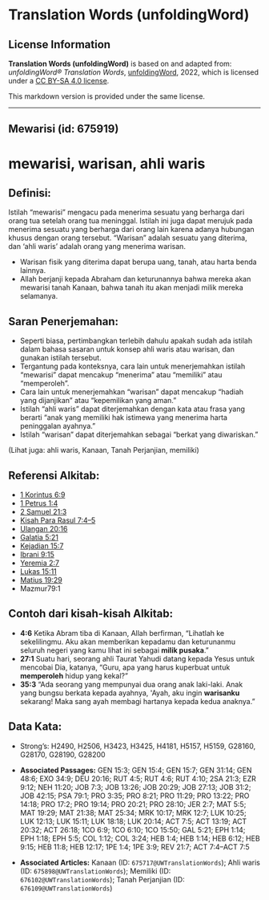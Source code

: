 # Translation Words (unfoldingWord)

## License Information

**Translation Words (unfoldingWord)** is based on and adapted from: _unfoldingWord® Translation Words_, [unfoldingWord](https://unfoldingword.org/utw), 2022, which is licensed under a [CC BY-SA 4.0 license](https://creativecommons.org/licenses/by-sa/4.0/legalcode.en).

This markdown version is provided under the same license.



--------------------------------

## Mewarisi (id: 675919)

mewarisi, warisan, ahli waris
=============================

Definisi:
---------

Istilah “mewarisi” mengacu pada menerima sesuatu yang berharga dari orang tua setelah orang tua meninggal. Istilah ini juga dapat merujuk pada menerima sesuatu yang berharga dari orang lain karena adanya hubungan khusus dengan orang tersebut. “Warisan” adalah sesuatu yang diterima, dan ‘ahli waris’ adalah orang yang menerima warisan.

* Warisan fisik yang diterima dapat berupa uang, tanah, atau harta benda lainnya.
* Allah berjanji kepada Abraham dan keturunannya bahwa mereka akan mewarisi tanah Kanaan, bahwa tanah itu akan menjadi milik mereka selamanya.

Saran Penerjemahan:
-------------------

* Seperti biasa, pertimbangkan terlebih dahulu apakah sudah ada istilah dalam bahasa sasaran untuk konsep ahli waris atau warisan, dan gunakan istilah tersebut.
* Tergantung pada konteksnya, cara lain untuk menerjemahkan istilah “mewarisi” dapat mencakup “menerima” atau “memiliki” atau “memperoleh”.
* Cara lain untuk menerjemahkan “warisan” dapat mencakup “hadiah yang dijanjikan” atau “kepemilikan yang aman.”
* Istilah “ahli waris” dapat diterjemahkan dengan kata atau frasa yang berarti “anak yang memiliki hak istimewa yang menerima harta peninggalan ayahnya.”
* Istilah “warisan” dapat diterjemahkan sebagai “berkat yang diwariskan.”

(Lihat juga: ahli waris, Kanaan, Tanah Perjanjian, memiliki)

Referensi Alkitab:
------------------

* [1 Korintus 6:9](https://ref.ly/1Cor0:0)
* [1 Petrus 1:4](https://ref.ly/1Pet0:0)
* [2 Samuel 21:3](https://ref.ly/2Sam0:0)
* [Kisah Para Rasul 7:4–5](https://ref.ly/Acts0:0)
* [Ulangan 20:16](https://ref.ly/Deut20:16)
* [Galatia 5:21](https://ref.ly/Gal5:21)
* [Kejadian 15:7](https://ref.ly/Gen15:7)
* [Ibrani 9:15](https://ref.ly/Heb9:15)
* [Yeremia 2:7](https://ref.ly/Jer2:7)
* [Lukas 15:11](https://ref.ly/Luke15:11)
* [Matius 19:29](https://ref.ly/Matt19:29)
* Mazmur79:1

Contoh dari kisah\-kisah Alkitab:
---------------------------------

* **4:6** Ketika Abram tiba di Kanaan, Allah berfirman, “Lihatlah ke sekelilingmu. Aku akan memberikan kepadamu dan keturunanmu seluruh negeri yang kamu lihat ini sebagai **milik pusaka**.”
* **27:1** Suatu hari, seorang ahli Taurat Yahudi datang kepada Yesus untuk mencobai Dia, katanya, “Guru, apa yang harus kuperbuat untuk **memperoleh** hidup yang kekal?”
* **35:3** “Ada seorang yang mempunyai dua orang anak laki\-laki. Anak yang bungsu berkata kepada ayahnya, 'Ayah, aku ingin **warisanku** sekarang! Maka sang ayah membagi hartanya kepada kedua anaknya.”

Data Kata:
----------

* Strong’s: H2490, H2506, H3423, H3425, H4181, H5157, H5159, G28160, G28170, G28190, G28200

* **Associated Passages:** GEN 15:3; GEN 15:4; GEN 15:7; GEN 31:14; GEN 48:6; EXO 34:9; DEU 20:16; RUT 4:5; RUT 4:6; RUT 4:10; 2SA 21:3; EZR 9:12; NEH 11:20; JOB 7:3; JOB 13:26; JOB 20:29; JOB 27:13; JOB 31:2; JOB 42:15; PSA 79:1; PRO 3:35; PRO 8:21; PRO 11:29; PRO 13:22; PRO 14:18; PRO 17:2; PRO 19:14; PRO 20:21; PRO 28:10; JER 2:7; MAT 5:5; MAT 19:29; MAT 21:38; MAT 25:34; MRK 10:17; MRK 12:7; LUK 10:25; LUK 12:13; LUK 15:11; LUK 18:18; LUK 20:14; ACT 7:5; ACT 13:19; ACT 20:32; ACT 26:18; 1CO 6:9; 1CO 6:10; 1CO 15:50; GAL 5:21; EPH 1:14; EPH 1:18; EPH 5:5; COL 1:12; COL 3:24; HEB 1:4; HEB 1:14; HEB 6:12; HEB 9:15; HEB 11:8; HEB 12:17; 1PE 1:4; 1PE 3:9; REV 21:7; ACT 7:4–ACT 7:5
* **Associated Articles:** Kanaan (ID: `675717@UWTranslationWords`); Ahli waris (ID: `675898@UWTranslationWords`); Memiliki (ID: `676102@UWTranslationWords`); Tanah Perjanjian (ID: `676109@UWTranslationWords`)

